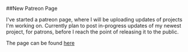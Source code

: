 ##New Patreon Page

I've started a patreon page, where I will be uploading
updates of projects I'm working on.
Currently plan to post in-progress updates of my newest project, for patrons, before I reach the point
of releasing it to the public.

The page can be found [here](https://www.patreon.com/darkdimension)
